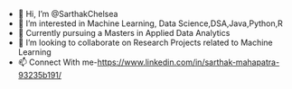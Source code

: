 - 👋 Hi, I’m @SarthakChelsea
- 👀 I’m interested in Machine Learning, Data Science,DSA,Java,Python,R
- 🌱 Currently pursuing a Masters in Applied Data Analytics
- 💞️ I’m looking to collaborate on  Research Projects related to Machine Learning
- 📫 Connect With me-https://www.linkedin.com/in/sarthak-mahapatra-93235b191/


<!---
SarthakChelsea/SarthakChelsea is a ✨ special ✨ repository because its `README.md` (this file) appears on your GitHub profile.
You can click the Preview link to take a look at your changes.
--->
